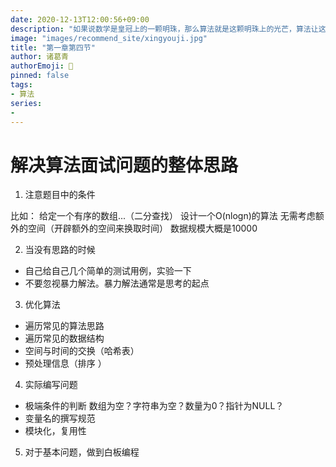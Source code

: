 ```yaml
---
date: 2020-12-13T12:00:56+09:00
description: "如果说数学是皇冠上的一颗明珠，那么算法就是这颗明珠上的光芒，算法让这颗明珠更加熠熠生辉，为科技进步和社会发展照亮了前进的路"
image: "images/recommend_site/xingyouji.jpg"
title: "第一章第四节"
author: 诸葛青
authorEmoji: 🎅
pinned: false
tags:
- 算法
series:
-   
---
```

# 解决算法面试问题的整体思路

1. 注意题目中的条件

比如：
给定一个有序的数组...（二分查找）
设计一个O(nlogn)的算法
无需考虑额外的空间（开辟额外的空间来换取时间）
数据规模大概是10000

2. 当没有思路的时候

* 自己给自己几个简单的测试用例，实验一下
* 不要忽视暴力解法。暴力解法通常是思考的起点

3. 优化算法

* 遍历常见的算法思路
* 遍历常见的数据结构
* 空间与时间的交换（哈希表）
* 预处理信息（排序 ）

4. 实际编写问题
* 极端条件的判断
数组为空？字符串为空？数量为0？指针为NULL？
* 变量名的撰写规范
* 模块化，复用性

5. 对于基本问题，做到白板编程

